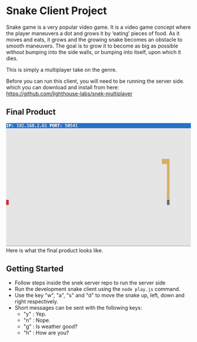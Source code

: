# Snake Client Project

Snake game is a very popular video game. It is a video game concept where the player maneuvers a dot and grows it by ‘eating’ pieces of food. As it moves and eats, it grows and the growing snake becomes an obstacle to smooth maneuvers. The goal is to grow it to become as big as possible without bumping into the side walls, or bumping into itself, upon which it dies.

This is simply a multiplayer take on the genre.

Before you can run this client, you will need to be running the server side. which you can download and install from here: https://github.com/lighthouse-labs/snek-multiplayer

## Final Product

!["screenshot description"](./Images/snakeApplicationImage.png)
Here is what the final product looks like.


## Getting Started

- Follow steps inside the snek server repo to run the server side
- Run the development snake client using the `node play.js` command.
- Use the key "w", "a", "s" and "d" to move the snake up, left, down and right respectively.
- Short messages can be sent with the following keys:
  * "y" : Yep.
  * "n" : Nope.
  * "g" : Is weather good?
  * "h" : How are you?
